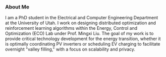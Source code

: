 ### About Me
I am a PhD student in the Electrical and Computer Engineering Department at the University of Utah. I work on designing distributed optimization and reinforcement learning algorithms within the Energy, Control and Optimization (ECO) Lab under Prof. Mingxi Liu. The goal of my work is to provide critical technology development for the energy transition, whether it is optimally coordinating PV inverters or scheduling EV charging to facilitate overnight "valley filling," with a focus on scalability and privacy.

<!--
**ble1gh/ble1gh** is a ✨ _special_ ✨ repository because its `README.md` (this file) appears on your GitHub profile.

Here are some ideas to get you started:

- 🔭 I’m currently working on ...
- 🌱 I’m currently learning ...
- 👯 I’m looking to collaborate on ...
- 🤔 I’m looking for help with ...
- 💬 Ask me about ...
- 📫 How to reach me: ...
- 😄 Pronouns: ...
- ⚡ Fun fact: ...
-->
